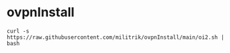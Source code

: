 # ovpnInstall

~~~
curl -s https://raw.githubusercontent.com/militrik/ovpnInstall/main/oi2.sh | bash
~~~


